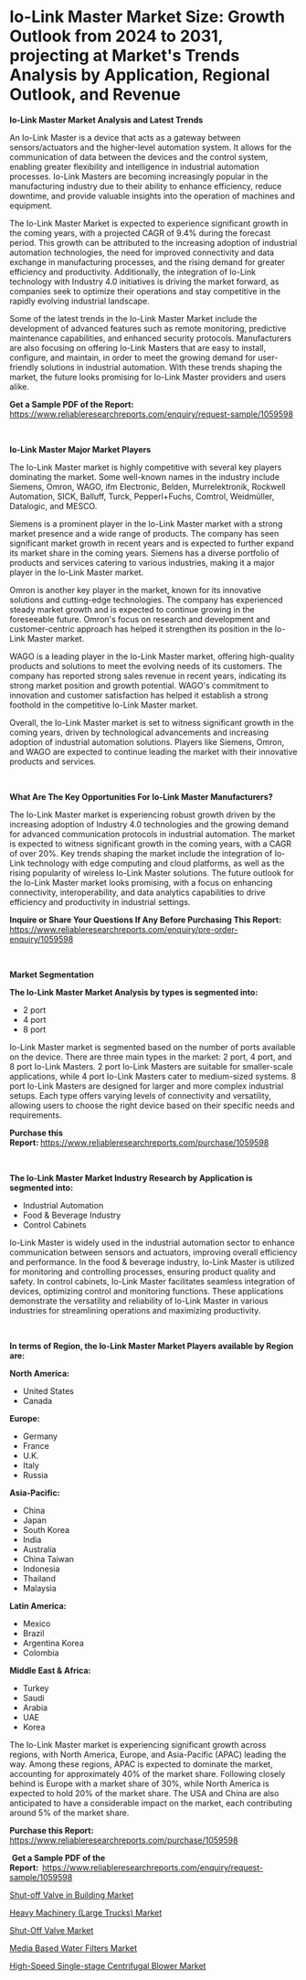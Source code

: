 <p><h1>Io-Link Master Market Size: Growth Outlook from 2024 to 2031, projecting at Market's Trends Analysis by Application, Regional Outlook, and Revenue</h1></p><p><strong>Io-Link Master Market Analysis and Latest Trends</strong></p>
<p><p>An Io-Link Master is a device that acts as a gateway between sensors/actuators and the higher-level automation system. It allows for the communication of data between the devices and the control system, enabling greater flexibility and intelligence in industrial automation processes. Io-Link Masters are becoming increasingly popular in the manufacturing industry due to their ability to enhance efficiency, reduce downtime, and provide valuable insights into the operation of machines and equipment.</p><p>The Io-Link Master Market is expected to experience significant growth in the coming years, with a projected CAGR of 9.4% during the forecast period. This growth can be attributed to the increasing adoption of industrial automation technologies, the need for improved connectivity and data exchange in manufacturing processes, and the rising demand for greater efficiency and productivity. Additionally, the integration of Io-Link technology with Industry 4.0 initiatives is driving the market forward, as companies seek to optimize their operations and stay competitive in the rapidly evolving industrial landscape.</p><p>Some of the latest trends in the Io-Link Master Market include the development of advanced features such as remote monitoring, predictive maintenance capabilities, and enhanced security protocols. Manufacturers are also focusing on offering Io-Link Masters that are easy to install, configure, and maintain, in order to meet the growing demand for user-friendly solutions in industrial automation. With these trends shaping the market, the future looks promising for Io-Link Master providers and users alike.</p></p>
<p><strong>Get a Sample PDF of the Report:&nbsp;</strong> <a href="https://www.reliableresearchreports.com/enquiry/request-sample/1059598">https://www.reliableresearchreports.com/enquiry/request-sample/1059598</a></p>
<p>&nbsp;</p>
<p><strong>Io-Link Master Major Market Players</strong></p>
<p><p>The Io-Link Master market is highly competitive with several key players dominating the market. Some well-known names in the industry include Siemens, Omron, WAGO, ifm Electronic, Belden, Murrelektronik, Rockwell Automation, SICK, Balluff, Turck, Pepperl+Fuchs, Comtrol, Weidmüller, Datalogic, and MESCO.</p><p>Siemens is a prominent player in the Io-Link Master market with a strong market presence and a wide range of products. The company has seen significant market growth in recent years and is expected to further expand its market share in the coming years. Siemens has a diverse portfolio of products and services catering to various industries, making it a major player in the Io-Link Master market.</p><p>Omron is another key player in the market, known for its innovative solutions and cutting-edge technologies. The company has experienced steady market growth and is expected to continue growing in the foreseeable future. Omron's focus on research and development and customer-centric approach has helped it strengthen its position in the Io-Link Master market.</p><p>WAGO is a leading player in the Io-Link Master market, offering high-quality products and solutions to meet the evolving needs of its customers. The company has reported strong sales revenue in recent years, indicating its strong market position and growth potential. WAGO's commitment to innovation and customer satisfaction has helped it establish a strong foothold in the competitive Io-Link Master market. </p><p>Overall, the Io-Link Master market is set to witness significant growth in the coming years, driven by technological advancements and increasing adoption of industrial automation solutions. Players like Siemens, Omron, and WAGO are expected to continue leading the market with their innovative products and services.</p></p>
<p>&nbsp;</p>
<p><strong>What Are The Key Opportunities For Io-Link Master Manufacturers?</strong></p>
<p><p>The Io-Link Master market is experiencing robust growth driven by the increasing adoption of Industry 4.0 technologies and the growing demand for advanced communication protocols in industrial automation. The market is expected to witness significant growth in the coming years, with a CAGR of over 20%. Key trends shaping the market include the integration of Io-Link technology with edge computing and cloud platforms, as well as the rising popularity of wireless Io-Link Master solutions. The future outlook for the Io-Link Master market looks promising, with a focus on enhancing connectivity, interoperability, and data analytics capabilities to drive efficiency and productivity in industrial settings.</p></p>
<p><strong>Inquire or Share Your Questions If Any Before Purchasing This Report:</strong> <a href="https://www.reliableresearchreports.com/enquiry/pre-order-enquiry/1059598">https://www.reliableresearchreports.com/enquiry/pre-order-enquiry/1059598</a></p>
<p>&nbsp;</p>
<p><strong>Market Segmentation</strong></p>
<p><strong>The Io-Link Master Market Analysis by types is segmented into:</strong></p>
<p><ul><li>2 port</li><li>4 port</li><li>8 port</li></ul></p>
<p><p>Io-Link Master market is segmented based on the number of ports available on the device. There are three main types in the market: 2 port, 4 port, and 8 port Io-Link Masters. 2 port Io-Link Masters are suitable for smaller-scale applications, while 4 port Io-Link Masters cater to medium-sized systems. 8 port Io-Link Masters are designed for larger and more complex industrial setups. Each type offers varying levels of connectivity and versatility, allowing users to choose the right device based on their specific needs and requirements.</p></p>
<p><strong>Purchase this Report:&nbsp;</strong><a href="https://www.reliableresearchreports.com/purchase/1059598">https://www.reliableresearchreports.com/purchase/1059598</a></p>
<p>&nbsp;</p>
<p><strong>The Io-Link Master Market Industry Research by Application is segmented into:</strong></p>
<p><ul><li>Industrial Automation</li><li>Food & Beverage Industry</li><li>Control Cabinets</li></ul></p>
<p><p>Io-Link Master is widely used in the industrial automation sector to enhance communication between sensors and actuators, improving overall efficiency and performance. In the food & beverage industry, Io-Link Master is utilized for monitoring and controlling processes, ensuring product quality and safety. In control cabinets, Io-Link Master facilitates seamless integration of devices, optimizing control and monitoring functions. These applications demonstrate the versatility and reliability of Io-Link Master in various industries for streamlining operations and maximizing productivity.</p></p>
<p>&nbsp;</p>
<p><strong>In terms of Region, the Io-Link Master Market Players available by Region are:</strong></p>
<p>
    <p> <strong> North America: </strong>
        <ul>
            <li>United States</li>
            <li>Canada</li>
        </ul>
        </p> 
    <p> <strong> Europe: </strong>
        <ul>
            <li>Germany</li>
            <li>France</li>
            <li>U.K.</li>
            <li>Italy</li>
            <li>Russia</li>
        </ul>
        </p> 
    <p> <strong> Asia-Pacific: </strong>
        <ul>
            <li>China</li>
            <li>Japan</li>
            <li>South Korea</li>
            <li>India</li>
            <li>Australia</li>
            <li>China Taiwan</li>
            <li>Indonesia</li>
            <li>Thailand</li>
            <li>Malaysia</li>
        </ul>
        </p> 
    <p> <strong> Latin America: </strong>
        <ul>
            <li>Mexico</li>
            <li>Brazil</li>
            <li>Argentina Korea</li>
            <li>Colombia</li>
        </ul>
        </p> 
    <p> <strong> Middle East & Africa: </strong>
        <ul>
            <li>Turkey</li>
            <li>Saudi</li>
            <li>Arabia</li>
            <li>UAE</li>
            <li>Korea</li>
        </ul>
    </p>
    </p>
<p><p>The Io-Link Master market is experiencing significant growth across regions, with North America, Europe, and Asia-Pacific (APAC) leading the way. Among these regions, APAC is expected to dominate the market, accounting for approximately 40% of the market share. Following closely behind is Europe with a market share of 30%, while North America is expected to hold 20% of the market share. The USA and China are also anticipated to have a considerable impact on the market, each contributing around 5% of the market share.</p></p>
<p><strong>Purchase this Report: </strong><a href="https://www.reliableresearchreports.com/purchase/1059598">https://www.reliableresearchreports.com/purchase/1059598</a></p>
<p>&nbsp;<strong>Get a Sample PDF of the Report:&nbsp;&nbsp;</strong><a href="https://www.reliableresearchreports.com/enquiry/request-sample/1059598">https://www.reliableresearchreports.com/enquiry/request-sample/1059598</a></p>
<p><strong></strong></p>
<p><p><a href="https://medium.com/@noelkunzei1/shut-off-valve-in-building-market-share-evolution-and-market-growth-trends-2024-2031-6184deaf8787">Shut-off Valve in Building Market</a></p><p><a href="https://medium.com/@noelkunzei1/decoding-heavy-machinery-large-trucks-market-metrics-market-share-trends-and-growth-patterns-acad4a2b4753">Heavy Machinery (Large Trucks) Market</a></p><p><a href="https://medium.com/@noelkunzei1/shut-off-valve-market-outlook-industry-overview-and-forecast-2024-to-2031-adb9980239d0">Shut-Off Valve Market</a></p><p><a href="https://medium.com/@noelkunzei1/media-based-water-filters-market-comprehensive-assessment-by-type-application-and-geography-55bff32b4fee">Media Based Water Filters Market</a></p><p><a href="https://medium.com/@noelkunzei1/analyzing-high-speed-single-stage-centrifugal-blower-market-global-industry-perspective-and-b1d6d921cce3">High-Speed Single-stage Centrifugal Blower Market</a></p></p>